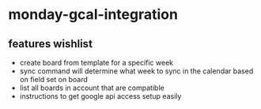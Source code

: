 # monday-gcal-integration


## features wishlist
- create board from template for a specific week
- sync command will determine what week to sync in the calendar based on field set on board
- list all boards in account that are compatible
- instructions to get google api access setup easily